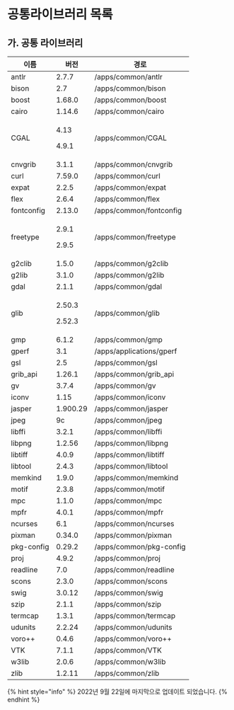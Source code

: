 # 공통라이브러리 목록

## 가. 공통 라이브러리

| 이름         | 버전                         | 경로                       |
| ---------- | -------------------------- | ------------------------ |
| antlr      | 2.7.7                      | /apps/common/antlr       |
| bison      | 2.7                        | /apps/common/bison       |
| boost      | 1.68.0                     | /apps/common/boost       |
| cairo      | 1.14.6                     | /apps/common/cairo       |
| CGAL       | <p>4.13</p><p>4.9.1</p>    | /apps/common/CGAL        |
| cnvgrib    | 3.1.1                      | /apps/common/cnvgrib     |
| curl       | 7.59.0                     | /apps/common/curl        |
| expat      | 2.2.5                      | /apps/common/expat       |
| flex       | 2.6.4                      | /apps/common/flex        |
| fontconfig | 2.13.0                     | /apps/common/fontconfig  |
| freetype   | <p>2.9.1</p><p>2.9.5</p>   | /apps/common/freetype    |
| g2clib     | 1.5.0                      | /apps/common/g2clib      |
| g2lib      | 3.1.0                      | /apps/common/g2lib       |
| gdal       | 2.1.1                      | /apps/common/gdal        |
| glib       | <p>2.50.3</p><p>2.52.3</p> | /apps/common/glib        |
| gmp        | 6.1.2                      | /apps/common/gmp         |
| gperf      | 3.1                        | /apps/applications/gperf |
| gsl        | 2.5                        | /apps/common/gsl         |
| grib\_api  | 1.26.1                     | /apps/common/grib\_api   |
| gv         | 3.7.4                      | /apps/common/gv          |
| iconv      | 1.15                       | /apps/common/iconv       |
| jasper     | 1.900.29                   | /apps/common/jasper      |
| jpeg       | 9c                         | /apps/common/jpeg        |
| libffi     | 3.2.1                      | /apps/common/libffi      |
| libpng     | 1.2.56                     | /apps/common/libpng      |
| libtiff    | 4.0.9                      | /apps/common/libtiff     |
| libtool    | 2.4.3                      | /apps/common/libtool     |
| memkind    | 1.9.0                      | /apps/common/memkind     |
| motif      | 2.3.8                      | /apps/common/motif       |
| mpc        | 1.1.0                      | /apps/common/mpc         |
| mpfr       | 4.0.1                      | /apps/common/mpfr        |
| ncurses    | 6.1                        | /apps/common/ncurses     |
| pixman     | 0.34.0                     | /apps/common/pixman      |
| pkg-config | 0.29.2                     | /apps/common/pkg-config  |
| proj       | 4.9.2                      | /apps/common/proj        |
| readline   | 7.0                        | /apps/common/readline    |
| scons      | 2.3.0                      | /apps/common/scons       |
| swig       | 3.0.12                     | /apps/common/swig        |
| szip       | 2.1.1                      | /apps/common/szip        |
| termcap    | 1.3.1                      | /apps/common/termcap     |
| udunits    | 2.2.24                     | /apps/common/udunits     |
| voro++     | 0.4.6                      | /apps/common/voro++      |
| VTK        | 7.1.1                      | /apps/common/VTK         |
| w3lib      | 2.0.6                      | /apps/common/w3lib       |
| zlib       | 1.2.11                     | /apps/common/zlib        |

{% hint style="info" %}
2022년 9월 22일에 마지막으로 업데이트 되었습니다.
{% endhint %}
